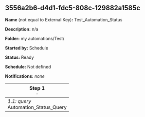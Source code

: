 ## 3556a2b6-d4d1-fdc5-808c-129882a1585c

**Name** (not equal to External Key)**:** Test_Automation_Status

**Description:** n/a

**Folder:** my automations/Test/

**Started by:** Schedule

**Status:** Ready

**Schedule:** Not defined

**Notifications:** _none_


| Step 1<br>_<small>-</small>_ |
| --- |
| _1.1: query_<br>Automation_Status_Query |
